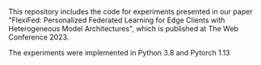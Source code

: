 This repository includes the code for experiments presented in our paper "FlexiFed: Personalized Federated Learning for Edge Clients with Heterogeneous Model Architectures", which is published at The Web Conference 2023.

The experiments were implemented in Python 3.8 and Pytorch 1.13


